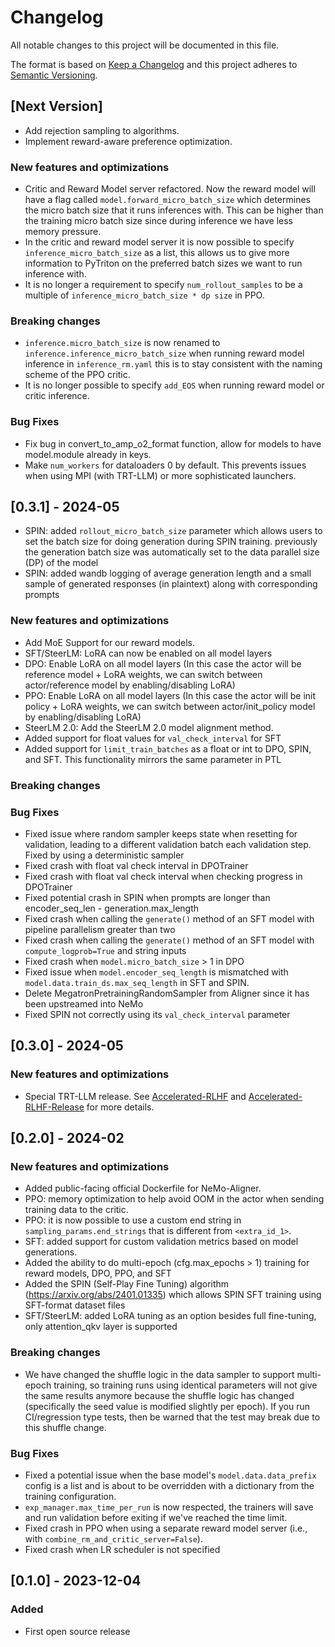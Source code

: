 # Changelog
All notable changes to this project will be documented in this file.

The format is based on [Keep a Changelog](https://keepachangelog.com/en/1.0.0/) and this project adheres to [Semantic Versioning](https://semver.org/spec/v2.0.0.html).

## [Next Version]
- Add rejection sampling to algorithms. 
- Implement reward-aware preference optimization.

### New features and optimizations
- Critic and Reward Model server refactored. Now the reward model will have a flag called `model.forward_micro_batch_size` which determines the micro batch size that it runs inferences with. This can be higher than the training micro batch size since during inference we have less memory pressure.
- In the critic and reward model server it is now possible to specify `inference_micro_batch_size` as a list, this allows us to give more information to PyTriton on the preferred batch sizes we want to run inference with.
- It is no longer a requirement to specify `num_rollout_samples` to be a multiple of `inference_micro_batch_size * dp size` in PPO.

### Breaking changes
- `inference.micro_batch_size` is now renamed to `inference.inference_micro_batch_size` when running reward model inference in `inference_rm.yaml` this is to stay consistent with the naming scheme of the PPO critic.
- It is no longer possible to specify `add_EOS` when running reward model or critic inference.

### Bug Fixes
- Fix bug in convert_to_amp_o2_format function, allow for models to have model.module already in keys.
- Make `num_workers` for dataloaders 0 by default. This prevents issues when using MPI (with TRT-LLM) or more sophisticated launchers.

## [0.3.1] - 2024-05
- SPIN: added `rollout_micro_batch_size` parameter which allows users to set the batch size for doing generation during SPIN training.
        previously the generation batch size was automatically set to the data parallel size (DP) of the model
- SPIN: added wandb logging of average generation length and a small sample of generated responses (in plaintext) along with corresponding prompts

### New features and optimizations
- Add MoE Support for our reward models.
- SFT/SteerLM: LoRA can now be enabled on all model layers
- DPO: Enable LoRA on all model layers (In this case the actor will be reference model + LoRA weights, we can switch between actor/reference model by enabling/disabling LoRA)
- PPO: Enable LoRA on all model layers (In this case the actor will be init policy + LoRA weights, we can switch between actor/init_policy model by enabling/disabling LoRA)
- SteerLM 2.0: Add the SteerLM 2.0 model alignment method.
- Added support for float values for `val_check_interval` for SFT
- Added support for `limit_train_batches` as a float or int to DPO, SPIN, and SFT. This functionality mirrors the same parameter in PTL
### Breaking changes

### Bug Fixes
- Fixed issue where random sampler keeps state when resetting for validation, leading to a different validation batch each validation step. Fixed by using a deterministic sampler
- Fixed crash with float val check interval in DPOTrainer
- Fixed crash with float val check interval when checking progress in DPOTrainer
- Fixed potential crash in SPIN when prompts are longer than encoder_seq_len - generation.max_length
- Fixed crash when calling the `generate()` method of an SFT model with pipeline parallelism greater than two
- Fixed crash when calling the `generate()` method of an SFT model with `compute_logprob=True` and string inputs
- Fixed crash when `model.micro_batch_size` > 1 in DPO
- Fixed issue when `model.encoder_seq_length` is mismatched with `model.data.train_ds.max_seq_length` in SFT and SPIN.
- Delete MegatronPretrainingRandomSampler from Aligner since it has been upstreamed into NeMo
- Fixed SPIN not correctly using its `val_check_interval` parameter

## [0.3.0] - 2024-05

### New features and optimizations
- Special TRT-LLM release. See [Accelerated-RLHF](https://github.com/NVIDIA/NeMo-Aligner/blob/v0.3.0.trtllm/Accelerated-RLHF.md) and [Accelerated-RLHF-Release](https://github.com/NVIDIA/NeMo-Aligner/releases/tag/v0.3.0.trtllm) for more details.

## [0.2.0] - 2024-02
### New features and optimizations
- Added public-facing official Dockerfile for NeMo-Aligner.
- PPO: memory optimization to help avoid OOM in the actor when sending training data to the critic.
- PPO: it is now possible to use a custom end string in `sampling_params.end_strings` that is different from `<extra_id_1>`.
- SFT: added support for custom validation metrics based on model generations.
- Added the ability to do multi-epoch (cfg.max_epochs > 1) training for reward models, DPO, PPO, and SFT
- Added the SPIN (Self-Play Fine Tuning) algorithm (https://arxiv.org/abs/2401.01335) which allows SPIN SFT training using SFT-format dataset files
- SFT/SteerLM: added LoRA tuning as an option besides full fine-tuning, only attention_qkv layer is supported

### Breaking changes
- We have changed the shuffle logic in the data sampler to support multi-epoch training, so training runs using identical parameters
  will not give the same results anymore because the shuffle logic has changed (specifically the seed value is modified slightly per epoch).
  If you run CI/regression type tests, then be warned that the test may break due to this shuffle change.

### Bug Fixes
- Fixed a potential issue when the base model's `model.data.data_prefix` config is a list and is about to be overridden with
a dictionary from the training configuration.
- `exp_manager.max_time_per_run` is now respected, the trainers will save and run validation before exiting if we've reached the time limit.
- Fixed crash in PPO when using a separate reward model server (i.e., with `combine_rm_and_critic_server=False`).
- Fixed crash when LR scheduler is not specified

## [0.1.0] - 2023-12-04
### Added
- First open source release
